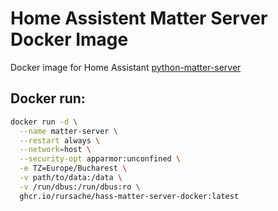 # Home Assistent Matter Server Docker Image
Docker image for Home Assistant [python-matter-server](https://github.com/home-assistant-libs/python-matter-server)

## Docker run:
```sh
docker run -d \
  --name matter-server \
  --restart always \
  --network=host \
  --security-opt apparmor:unconfined \
  -e TZ=Europe/Bucharest \
  -v path/to/data:/data \
  -v /run/dbus:/run/dbus:ro \
  ghcr.io/rursache/hass-matter-server-docker:latest
```
